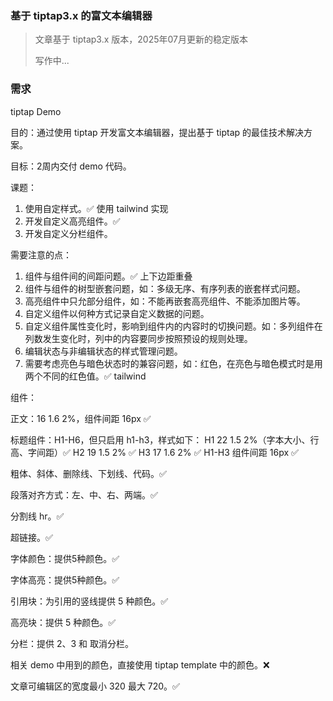 ### 基于 tiptap3.x 的富文本编辑器

> 文章基于 tiptap3.x 版本，2025年07月更新的稳定版本
>
> 写作中...

### 需求

tiptap Demo

目的：通过使用 tiptap 开发富文本编辑器，提出基于 tiptap 的最佳技术解决方案。

目标：2周内交付 demo 代码。

课题：

1. 使用自定样式。✅ 使用 tailwind 实现
2. 开发自定义高亮组件。✅
3. 开发自定义分栏组件。

需要注意的点：

1. 组件与组件间的间距问题。✅ 上下边距重叠
2. 组件与组件的树型嵌套问题，如：多级无序、有序列表的嵌套样式问题。
3. 高亮组件中只允部分组件，如：不能再嵌套高亮组件、不能添加图片等。
4. 自定义组件以何种方式记录自定义数据的问题。
5. 自定义组件属性变化时，影响到组件内的内容时的切换问题。如：多列组件在列数发生变化时，列中的内容要同步按照预设的规则处理。
6. 编辑状态与非编辑状态的样式管理问题。
7. 需要考虑亮色与暗色状态时的兼容问题，如：红色，在亮色与暗色模式时是用两个不同的红色值。✅ tailwind

组件：

正文：16 1.6 2%，组件间距 16px ✅

标题组件：H1-H6，但只启用 h1-h3，样式如下：
H1 22 1.5 2%（字本大小、行高、字间距）✅
H2 19 1.5 2% ✅
H3 17 1.6 2% ✅
H1-H3 组件间距 16px ✅

粗体、斜体、删除线、下划线、代码。✅

段落对齐方式：左、中、右、两端。✅

分割线 hr。✅

超链接。✅

字体颜色：提供5种颜色。✅

字体高亮：提供5种颜色。✅

引用块：为引用的竖线提供 5 种颜色。✅

高亮块：提供 5 种颜色。✅

分栏：提供 2、3 和 取消分栏。

相关 demo 中用到的颜色，直接使用 tiptap template 中的颜色。❌

文章可编辑区的宽度最小 320 最大 720。✅
